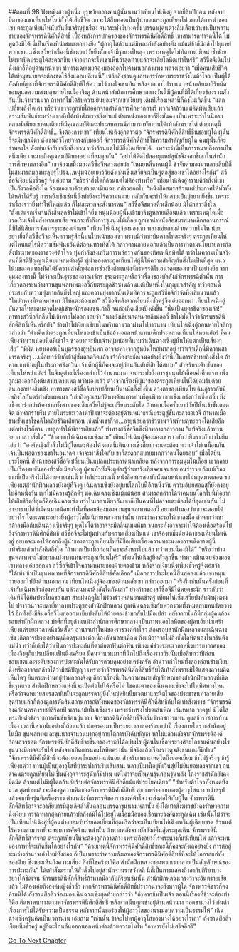 ##ตอนที่ 98 ฟังหญิงสาวผู้หนึ่ง
บุรุษวัยกลางคนผู้นั้นนามว่าเทียนไห่เฉิงอู่ จากยี่สิบปีก่อน หลังจากบิดาของเขาเทียนไห่โยว่กั๋วได้เสียชีวิต เขาจะได้สืบทอดเป็นผู้นำของตระกูลเทียนไห่ ภายใต้การนำของเขา ตระกูลเทียนไห่นับวันยิ่งเจริญรุ่งเรือง จนกระทั่งมีบางครั้ง บรรดาผู้คนต่างลืมเลือนว่าเขาเป็นหลานชายของจักรพรรดินีศักดิ์สิทธิ์
เบื้องหลังการปกครองของจักรพรรดินีศักดิ์สิทธิ์ เขาสามารถทำจุดนี้ได้ ไม่พูดถึงมิได้ นี่เป็นเรื่องที่น่าชมเชยอย่างยิ่ง
“ผู้อาวุโสล้วนแต่มีพละกำลังอย่างยิ่ง แม้แต่ข้าก็มิกล้าไปยุแหย่พวกเขา...เซิ่งเสวี่ยทำเรื่องนี้ช่างเยาว์วัยยิ่งนัก เจ้ามีฐานะเป็นลุง เพราะเหตุใดไม่ทัดทาน มิหนำซ้ำช่วยให้เขาเปิดประตูได้สะดวกขึ้น เจ้าอยากจะให้เขาเห็นว่าสุดท้ายแล้วจะเสียโลหิตเท่าไหร่รึ”
สวีซื่อจีเดินไปนั่งเก้าอี้ที่อยู่ด้านหน้าเขา ท่าทางเฉยเมยจ้องมองออกไปด้านนอกกำแพง พลางเอ่ยว่า “เมื่อคนเสียชีวิต ใต้เท้ามุขนายกจะต้องชดใช้สิ่งแลกเปลี่ยนนี้”
เซวียสิ่งชวนดูแลทหารรักษาพระราชวังในต้าโจว เป็นผู้ใต้บังคับบัญชาที่จักรพรรดินีศักดิ์สิทธิ์ให้ความไว้วางใจเช่นกัน หลังจากเขาไปรบแนวหน้ากลับมาก็รับผิดชอบดูแลความสงบสุขภายในเมืองจิงตู ด้านหน้าสำนักการศึกษากลางวันนี้มีผู้คนที่มิได้เกี่ยวข้องรวมตัวกันเป็นจำนวนมาก ถ้าหากไม่ได้รับความยินยอมจากเขาเงียบๆ เดิมทีเรื่องเหล่านี้ก็คงไม่เกิดขึ้น
“แลกเปลี่ยนสิ่งใดเล่า หรือว่าเขาจะถูกขับไล่ออกจากสำนักการศึกษากลางรึ พวกเจ้าล้วนแต่คิดผิดเสียแล้ว ความสัมพันธ์ระหว่างเขากับใต้เท้าสังฆราชยิ่งย่ำแย่ ตำแหน่งของเขาก็ยิ่งมั่นคง เป็นเพราะว่าในนิกายหลวงมีเพียงเขาคนเดียวที่มีคุณสมบัติและประสบการณ์สามารถทัดทานใต้เท้าสังฆราชได้ ด้วยเหตุนี้จักรพรรดินีศักดิ์สิทธิ์...จึงต้องการเขา”
เทียนไห่เฉิงอู่กล่าวต่อ “จักรพรรดินีศักดิ์สิทธิ์ชื่นชอบผู้ใด ผู้นั้นก็จะมีหน้ามีตา ดังเช่นสวีโหย่วหรงกับม่ออวี่ จักรพรรดินีศักดิ์สิทธิ์ให้ความสำคัญกับผู้ใด คนผู้นั้นก็จะลำพองใจ ดังเช่นเจ้ากับเซวียสิ่งชวน ทว่าล้วนแต่ไม่มีสิ่งใดเทียบได้...เพราะว่านี่เป็นการหมายถึงการเป็นหนึ่งเดียว หมายถึงคุณสมบัติบางอย่างที่สมดุลกัน”
“อย่าได้คิดไปลองยุแหย่สุนัขจิ้งจอกขี้เซาในสำนักการศึกษากลางอีก”
เขาจ้องเขม็งมองสวีซื่อจีพลางเอ่ยว่า “เหมยหลี่ซาคนผู้นี้ ข้าจับตามองมาหลายสิบปีก็ไม่สามารถมองทะลุปรุโปร่ง...หนุ่มน้อยเยาว์วัยดังเช่นเซิ่งเสวี่ยจะเป็นคู่ต่อสู้ของเขาได้อย่างไรกัน”
สวีซื่อจีเงียบนิ่งชั่วครู่ จึงเอ่ยถาม “หรือว่าสิ่งใดก็ล้วนแต่ไม่ต้องทำหรือ”
เทียนไห่เฉิงอู่ทราบดีว่าสิ่งที่เขาเป็นกังวลคือสิ่งใด จ้องมองเขาด้วยสายตาเมินเฉย กล่าวออกไป “หนังสือสมรสล้วนแต่ประกาศให้ทั่วทั้งใต้หล้าได้รับรู้ การหยั่งเชิงเช่นนี้ยิ่งทำยิ่งจะไร้ความหมาย กลับกันจะทำให้กลายเป็นยุ่งยากยิ่งขึ้น เพราะว่าเรื่องราวยิ่งทำให้ใหญ่แล้ว ก็ไม่สะดวกจะสังหารคน”
สวีซื่อจีขมวดคิ้วเล็กน้อย มิได้กล่าวสิ่งใด
“ตั้งแต่แรกเริ่มจนถึงสิ้นสุดข้าไม่เข้าใจยิ่ง หนุ่มน้อยผู้นั้นเข้ามาจิงตูหลายเดือนแล้ว เพราะเหตุใดเมื่อแรกเริ่มเจ้าไม่สังหารเขาเสีย จนกระทั่งถึงการชุมนุมไม้เลื้อย ถูกเขานำหนังสือสมรสมาพลิกสถานการณ์ นี่มิใช่นิสัยการจัดการธุระของเจ้าเลย”
เทียนไห่เฉิงอู่จ้องมองเขา พลางเอ่ยถามด้วยความโมโห
น้อยอย่างยิ่งที่สวีซื่อจีจะเห็นความรู้สึกนี้บนใบหน้าของเขา ทราบดีว่าเขาบันดาลโทสะจริงๆ
ตระกูลเทียนไห่แต่ไหนแต่ไรมีความสัมพันธ์อันดีต่อคนทางทิศใต้ กล่าวตามภายนอกแล้วเป็นการทำตามนโยบายการก่อตั้งประเทศของราชวงศ์ต้าโจว ทุ่มกำลังส่งเสริมการหล่อรวมกันของทิศเหนือทิศใต้ ทว่าในความเป็นจริงคนที่มีสติปัญญาเฉียบแหลมต่างรู้ดี ผู้นำของตระกูลเทียนไห่ผู้นี้ให้ความสำคัญกับสิ่งใดเป็นที่สุด แนวโน้มของคนทางทิศใต้มีความสำคัญต่อการช่วงชิงตำแหน่งจักรพรรดิในอนาคตของเขาเป็นอย่างยิ่ง
จากมุมมองทางนี้ ไม่ว่าจะเป็นธุระของอาณาจักร ธุระตระกูลหรือว่าเรื่องของบัลลังก์จักรพรรดิตัวนั้น การเกี่ยวดองระหว่างจวนขุนพลเทพตงอวี้กับตระกูลชิวซานล้วนแต่เป็นหนึ่งในกุญแจสำคัญ ทว่าตอนนี้ประสบกับความยุ่งยากอันยิ่งใหญ่ และความยุ่งยากนั้นเดิมทีควรจะถูกสวีซื่อจีกำจัดทิ้งเสียนานแล้ว
“โหย่วหรงมีจดหมายมา มิให้แตะต้องเขา” สวีซื่อจีหลังจากเงียบนิ่งชั่วครู่จึงเอ่ยออกมา
เทียนไห่เฉิงอู่บันดาลโทสะตบฉาดใหญ่เข้าพนักรองแขนเก้าอี้ จนก่อเกิดเสียงปังดังขึ้น “นั่นเป็นบุตรธิดาของเจ้า!”
ท่าทางสวีซื่อจีกลืนไม่เข้าคายไม่ออก เอ่ยว่า “นางยังเขียนจดหมายถึงม่ออวี่ ข้าไม่มั่นใจว่าจักรพรรดินีศักดิ์สิทธิ์เห็นหรือยัง”
ข้างป่าไผ่เงียบเชียบในพริบตา
เวลาผ่านไปยาวนาน เทียนไห่เฉิ่งอู่ถอนหายใจลึกๆ กล่าวว่า “ต่างคิดว่าตระกูลเทียนไห่ของข้าเป็นข้ออ้างออกหน้าแทนเด็กประหลาดเทียนไห่หยาเอ๋อร์ มีคนเพียงจำนวนน้อยนิดที่เข้าใจ ข้าอยากจะบีบเจ้าหนุ่มน้อยที่นามว่าเฉินฉางเซิงผู้นั้นให้แตกเป็นเสี่ยงๆ เสีย”
“มิผิด หยาเอ๋อร์เป็นบุตรของฮูหยินหก อาจจะห่างจากฮูหยินใหญ่มากอยู่ ทว่าเจ้าเด็กนี่มีความสามารถจริงๆ ...เมื่อเยาว์วัยก็เข้าสู่ขั้นถอดจิตแล้ว เจ้าก็คงจะชัดเจนอย่างยิ่งว่านี่เป็นการอธิบายถึงสิ่งใด ถ้าหากเขาเข้าอยู่ในประกาศชิงอวิ๋น เจ้าเด็กผู้นี้ก็คงจะอยู่ก่อนอันดับยี่สิบได้สบาย”
สำหรับระดับขั้นของเทียนไห่หย่าเอ๋อร์ ในจิงตูต่างมีเรื่องกล่าวไว้จำนวนมาก จนกระทั่งถึงการชุมนุมไม้เลื้อยค่ำคืนแรก เพิ่งถูกมองออกถึงต้นสายปลายเหตุ ทว่ามองแล้ว ต่างจากเรื่องที่ผู้นำของตระกูลเทียนไห่ได้ยอมรับด้วยตนเองอย่างสิ้นเชิง ท่าทางของสวีซื่อจีแปรเปลี่ยนเป็นหนักอึ้งยิ่งขึ้น
ดวงตาของเทียนไห่เฉินอู่ราวกับมีเพลิงโลกันตร์กำลังแผดเผา “เอ่ยถึงคุณสมบัติทางด้านการบำเพ็ญเพียร เขาแข็งแกร่งกว่าเซิ่งเสวี่ย ยิ่งแข็งแกร่งกว่าน้องชายทั้งสามของเซิ่งเสวี่ยไม่รู้จะเปรียบระดับใด ถ้าหากเมื่อครั้งเยาว์วัยปีนั้นเข้าขั้นถอดจิต ถ้าหากราบรื่น ภายในระยะเวลาห้าปี เขาจะต้องอยู่ด้านหน้าธรณีประตูสู่ขั้นทะลวงอเวจี ถ้าหากเมื่อข้ามขั้นเขาโชคดีไม่เสียชีวิตเสียก่อน เช่นนั้นเขาก็จะ...อายุน้อยกว่าชิวซานจวินที่ทะลุทะลวงได้เสียอีก แต่อย่างไรก็ตาม เขาถูกทำให้พิการเสียแล้ว”
ท่าทางสวีซื่อจีแข็งทื่อพลางกล่าวถาม “แท้จริงแล้วท่านอยากกล่าวสิ่งใด”
“ข้าอยากให้เฉินฉางเซิงตาย”
เทียนไห่เฉินอู่จ้องมองเขาราวกับว่ายิ้มราวกับว่าไม่ยิ้ม เอ่ยว่า “องค์หญิงลั่วลั่วไม่มีผู้ใดแตะต้องได้ ตอนนี้เฉินฉางเซิงก็ยากจะแตะต้อง ทว่าเจ้าไม่เหมือนกัน เจ้าเป็นพ่อตาของเขาในอนาคต เจ้าจะทำสิ่งใดกับเขาก็สะดวกสบายมากกว่าคนโดยรอบ”
เมื่อได้ยินประโยคนี้ สีหน้าของสวีซื่อจีเปลี่ยนเป็นแปลกประหลาดน่าเกลียด หลังจากการชุมนุมไม้เลื้อย เขากลายเป็นเรื่องขบขันของทั่วทั้งเมืองจิงตู ผู้คนทั่วทั้งจิงตูต่างรู้ว่าเขารังเกียจคนจนชอบคนร่ำรวย ถึงแม้เรื่องราวที่เป็นจริงไม่ได้ง่ายดายเช่นนี้ ทว่าก็ประมาณนี้ หนังสือสมรสฉบับนั้นตบหน้าเขาไม่หยุดมาตลอด
ขอเพียงแต่สำนักฝึกหลวงยังอยู่ที่จิงตู เฉินฉางเซิงยังอยู่บนโลกใบนี้อีกหนึ่งวัน ความอัปยศอดสูก็ยังคงอยู่ไปอีกหนึ่งวัน เขาไม่มีความรู้สึกดีๆ ต่อเฉินฉางเซิงแม้แต่น้อย สามารถกล่าวได้ว่าคนบนโลกใบนี้ที่อยากให้เสียชีวิตที่สุดก็คือเฉินฉางเซิง ทว่าในเวลาเดียวกันเขาก็เป็นคนที่ไม่อาจแตะต้องได้ที่สุดเช่นกัน
ไม่อาจทราบได้ว่ามีคนมากน้อยเท่าใดที่คอยจ้องมองจวนขุนพลเทพตงอวี้ อยากเฝ้ามองว่าเขาจะตอบโต้อย่างไร โดยเฉพาะอย่างยิ่งผู้อาวุโสในนิกายหลวงเหล่านั้น เกรงว่าคงจะรอให้เขาลงมือ ถ้าหากว่าเขากล้าลงมือกับเฉินฉางเซิงจริงๆ พูดไม่ได้ว่าอาจจะมีคลื่นลมมหึมา จนกระทั่งอาจจะทำให้ต้องเดือดร้อนไปถึงจักรพรรดินีศักดิ์สิทธิ์
สวีซื่อจีจะไม่บุ่มบ่ามกับความเสี่ยงเป็นแน่ เขาจ้องเขม็งนัยน์ตาของเทียนไห่เฉิงอู่ อยากจะมองให้ออกถึงผู้นำของตระกูลเทียนไห่ที่มีชื่อเสียงเรื่องความทระนงองอาจเด็ดขาดผู้นี้ แท้จริงแล้วกำลังคิดสิ่งใด “ถ้าหากเป็นเมื่อก่อนก็คงจะสังหารไปแล้ว ทว่าตอนนี้คงมิได้”
“หรือว่าท่านขุนพลเทพจะไม่อยากแบ่งเบาแทนตระกูลเทียนไห่รึ” เทียนไห่เฉิงอู่ยืดตัวลุกขึ้น ท่าทางเมินเฉยจ้องมองเขาพลางเอ่ยออกมา
สวีซื่อจีเข้าใจความหมายของฝ่ายตรงข้าม หลังจากเงียบนิ่งเพียงชั่วครู่จึงเอ่ยว่า “ใต้เท้า ข้าเป็นขุนพลเทพที่จักรพรรดินีศักดิ์สิทธิ์คัดเลือก”
เมื่อกล่าวประโยคนี้สิ้นสุดลงแล้ว เขาหมุนกายออกไปยังด้านนอกสวน
เทียนไห่เฉิงอู่จ้องมองด้านหลังเขา กล่าวออกมา “จริงรึ เช่นนั้นครั้งก่อนที่เจ้ากับเฉินหลิวอ๋องพบกัน แล้วสนทนาสิ่งอันใดกันเล่า”
ย่างก้าวของสวีซื่อจีมิได้หยุดชะงัก ราวกับว่าเดิมทีมิได้ยินประโยคของเขา
สายฝนฤดูใบไม้ร่วงร่วงหล่นยามเช้าตรู่ เทียนไห่เซิ่งเสวี่ยบังคับม้ามุ่งตรงไป ปรารถนาจะบดขยี้ทำลายประตูของสำนักฝึกหลวง ถูกเฉินฉางเซิงกับพวกรวมทั้งหมดสามคนขัดขวางไว้ อีกทั้งยังมีจินอวี้ลวี่โผล่ออกมาบีบบังคับให้ฝ่ายตรงข้ามกลับไปมือเปล่า หลังจากนั้นก็มีกลุ่มผู้คนล้อมรอบสำนักฝึกหลวง ม้าศึกที่อยู่ด้านหน้าสำนักการศึกษากลาง เป็นภาพนองโลหิตของผู้คนอันน่าเศร้า
เพียงแค่ระยะเวลาหนึ่งวันสั้นๆ อำนาจเก่าใหม่ของราชวงศ์ต้าโจว ล้อมรอบสำนักฝึกหลวงและเฉินฉางเซิง เกิดการปะทะอย่างดุเดือดรุนแรงต่อเนื่องกันหลายเดือน ถึงแม้อาจจะไม่ถึงขั้นโลหิตนองไหลรินดังแม่น้ำ ทว่าก็เอ่ยได้ว่าเป็นการปะทะกันที่ตาต่อตาฟันต่อฟัน เพียงแค่ช่วงระยะเวลาหนึ่งบรรยากาศของเมืองจิงตูก็แปรเปลี่ยนเป็นตึงเครียด มีคนจำนวนมากที่นึกไปถึงเรื่องราววันนั้นเมื่อสิบกว่าปีก่อน
ขอบเขตและระดับของการปะทะกันได้รับการควบคุมอย่างเคร่งครัด อำนาจเก่าใหม่ทั้งสองค่อนข้างเงียบนิ่งหรืออาจจะกล่าวได้ว่ามีสติปัญญา เพราะว่าจักรพรรดินีศักดิ์สิทธิ์กับใต้เท้าสังฆราชมิได้แสดงความคิดเห็นใดๆ ยืนตระหง่านอยู่ท่ามกลางจิงตู ถือว่าเรื่องนี้เป็นความหมายสัญลักษณ์ของสำนักฝึกหลวงที่เกิดขึ้นรุนแรง
สำนักฝึกหลวงแห่งนี้จะเปิดต่อไปได้หรือไม่ โชคชะตาของเฉินฉางเซิงจะไปในทิศทางไหน หรือว่าจดหมายสมรสฉบับนั้นจะถูกบรรดาผู้ยิ่งใหญ่หยิบยืมเจตนาและจิตใจของประชาชนทำลายเสีย สุดท้ายแล้วก็ต้องดูการตัดสินสถานการณ์ทั้งหมดของจักรพรรดินีศักดิ์สิทธิ์กับใต้เท้าสังฆราช
“จักรพรรดิองค์ก่อนครองราชย์สี่ร้อยปี พลานามัยไม่แข็งแรง เพราะว่าทรงโปรดเล่นพิณ เล่นหมาก วาดรูป มิได้ใส่พระทัยต่อข้อราชการอันซับซ้อนวุ่นวาย จักรพรรดินีศักดิ์สิทธิ์จึงเริ่มว่าราชการแทน ดูแลข้าราชการบ้านเมือง เวลานี้หากนับอย่างถี่ถ้วนแล้ว ปกครองมาเป็นระยะเวลาสองร้อยกว่าปี เรื่องภายในราชสำนักอยู่ในมือ ขุนพลเทพและขุนนางจำนวนมากอยู่ภายใต้การบังคับบัญชา หาไม่แล้วหลังจากจักรพรรดิองค์ก่อนสวรรคต จักรพรรดินีศักดิ์สิทธิ์จะขึ้นครองราชย์ได้อย่างไร ผู้คนในเชื้อพระวงศ์จะโกรธแค้นอย่างไร ขุนนางมิอาจจะรับได้ หลังจากเกิดการนองโลหิตครานั้น ที่จริงแล้วเรื่องราวดุจดังขนแกะก็มิปาน”
“จักรพรรดินีศักดิ์สิทธิ์จะต้องยอดเยี่ยมอย่างแน่นอน สำหรับเพราะเหตุใดถึงยอดเยี่ยม ข้าไม่รู้จริงๆ ข้ารู้เพียงแค่ว่า ท่านปู่เป็นผู้อาวุโสที่บ้าระห่ำกำเริบเสิบสาน หลายปีมานี้อยู่ที่เวิ่นสุ่ยไม่ยินยอมลงจากเขา ก่นด่าคนตระกูลเทียนไห่เป็นดังอุจจาระสุนัขก็มิปาน แต่ไม่ว่าจะเป็นคนรุ่นก่อนรุ่นหลัง โถงราชสำนักยังคงมืดมิด ล้วนแต่ไม่มีผู้ใดกล้าเอ่ยร้ายต่อจักรพรรดินีศักดิ์แม้แต่ประโยคเดียว”
“สำหรับต้าโจวทั้งหมดทั้งมวล สุดท้ายแล้วจะต้องดูความคิดของจักรพรรดินีศักดิ์สิทธิ์ สุขภาพร่างกายของผู้อาวุโสนาง ทว่าสรุปแล้วจากที่ครุ่นคิดเรื่องราว ตำแหน่งจักรพรรดิของราชวงศ์ต้าโจวจะส่งต่อให้กับผู้ใด จักรพรรดินีศักดิ์สิทธิ์อาจจะอาศัยบารมีสูงเลิศล้ำสั่นคลอนบรรดาขุนนางเหล่านั้น ยิ่งใต้เท้าสังฆราชยังคงรักษาความนิ่งเงียบ ทว่าถ้าหากสุดท้ายแล้วบัลลังก์มิได้ไปอยู่ในเงื้อมมือของเชื้อพระวงศ์ตระกูลเฉิน เช่นนั้นไม่ว่าจะเป็นเทียนไห่เฉิงอู่ที่ผู้คนต่างยอมรับว่ายอดเยี่ยมที่สุดหรือว่าจะเป็นเทียนไห่เฉิงเหวินผู้เฉียบขาด ล้วนแต่ไร้ความสามารถที่จะสยบการคัดค้านเหล่านั้น ถ้าหากหลังจากบัลลังก์คืนสู่ตระกูลเฉิน จักรพรรดินีศักดิ์สิทธิ์สวรรคต ตระกูลเทียนไห่จะต้องถูกกวาดล้าง เพราะถึงอย่างไรพระนางก็แซ่เทียนไห่ แล้วจะทนมองภาพที่จะเกิดขึ้นได้อย่างไรกัน”
“ด้วยเหตุนี้จักรพรรดินีศักดิ์สิทธิ์ขณะนี้ก็คงจะลังเลอย่างยิ่ง การต่อสู้ระหว่างอำนาจเก่าใหม่ทั้งสอง ก็เป็นเพราะว่าความลังเลของจักรพรรดินีศักดิ์สิทธิ์ที่จะให้โอกาสแก่ทั้งสองฝ่าย ซึ่งมองเห็นถึงความเสี่ยง สิ่งที่โชคร้ายก็คือ สำนักฝึกหลวงของพวกเรากลายเป็นสัญลักษณ์ของการปะทะกัน”
ใต้เท้าสังฆราชให้ลั่วลั่วไปอยู่สำนักจวนราชวังหลี นี่ก็เป็นการแสดงถึงอากัปกิริยาบางอย่างได้ชัดเจน จักรพรรดินีศักดิ์สิทธิ์ถ้าหากมีอากัปกิริยาเช่นนั้น สำนักฝึกหลวงเกรงว่าจะอันตรายเสียแล้ว ไม่ต้องเอ่ยถึงองค์หญิงลั่วลั่ว หากจักรพรรดินีศักดิ์สิทธิ์ปรารถนาจะสังหารผู้ใด จักรพรรดิขาวก็คงห้ามมิได้
ถังซานสือลิ่วจ้องมองเฉินฉางเซิงสุดท้ายกล่าวว่า “ถ้าหากข้าเป็นเจ้า ตอนนี้เรื่องที่ข้าจะต้องทำก็คือ คิดหาหนทางตามหาจักรพรรดินีศักดิ์สิทธิ์ หลังจากนั้นคุกเข่าอยู่ด้านหน้านาง กอดขานางไว้ ก่นด่าเรื่องการไม่ได้รับความเป็นธรรม หลังจากนั้นขอร้องให้ผู้อาวุโสของนางมอบความเป็นธรรมให้”
เฉินฉางเซิงครุ่นคิดเป็นเวลานาน เอ่ยถาม “เช่นนั้น ข้าจะไปหาผู้อาวุโสของนางได้อย่างไรเล่า”
ถังซานสือลิ่วเงียบนิ่งชั่วครู่ อยู่ก็ตะโกนลั่นออกนอกหน้าต่างด้วยความโมโห “อาหารยังไม่เสร็จอีกรึ”




[Go To Next Chapter]( ./100.md)
